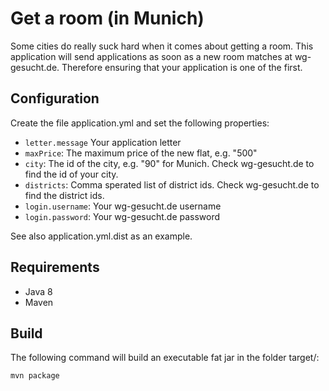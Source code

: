# Get a room (in Munich)

Some cities do really suck hard when it comes about getting a room. This
application will send applications as soon as a new room matches at wg-gesucht.de.
Therefore ensuring that your application is one of the first.

## Configuration

Create the file application.yml and set the following properties:

- `letter.message` Your application letter
- `maxPrice`: The maximum price of the new flat, e.g. "500"
- `city`: The id of the city, e.g. "90" for Munich. Check wg-gesucht.de to find the id of your city.
- `districts`: Comma sperated list of district ids. Check wg-gesucht.de to find the district ids.
- `login.username`: Your wg-gesucht.de username
- `login.password`: Your wg-gesucht.de password

See also application.yml.dist as an example.

## Requirements

- Java 8
- Maven

## Build

The following command will build an executable fat jar in the folder target/:

    mvn package
